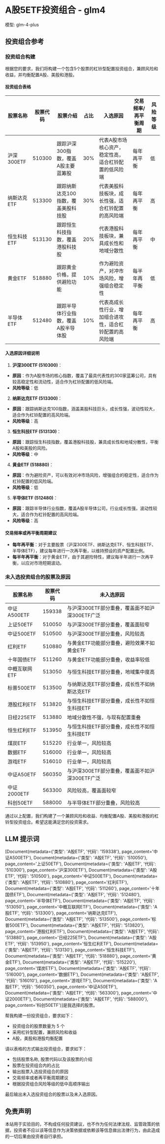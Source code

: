 # A股5ETF投资组合 - glm4

模型: glm-4-plus

## 投资组合参考

### 投资组合构建

根据您的要求，我们将构建一个包含5个股票的杠铃型配置投资组合，兼顾风险和收益，并均衡配置A股、美股和港股。

#### 投资组合表格

| 股票名称         | 股票代码  | 股票介绍                           | 占比   | 入选原因                                                     | 交易频率/再平衡周期 | 风险等级 |
|------------------|-----------|------------------------------------|--------|--------------------------------------------------------------|----------------------|----------|
| 沪深300ETF       | 510300    | 跟踪沪深300指数，覆盖A股主要蓝筹股 | 30%    | 代表A股市场核心资产，稳定性高，适合杠铃配置的低风险端         | 每年再平衡           | 低       |
| 纳斯达克ETF      | 513300    | 跟踪纳斯达克100指数，覆盖美股科技股 | 30%    | 代表美股科技板块，成长性强，适合杠铃配置的高风险端           | 每年再平衡           | 高       |
| 恒生科技ETF      | 513130    | 跟踪恒生科技指数，覆盖港股科技股   | 20%    | 代表港股科技板块，兼具成长性和地域分散性                     | 每年再平衡           | 中       |
| 黄金ETF          | 518880    | 跟踪黄金价格，提供避险功能         | 10%    | 作为避险资产，对冲市场风险，增强组合稳定性                   | 每半年再平衡         | 低       |
| 半导体ETF        | 512480    | 跟踪半导体行业指数，覆盖A股半导体股 | 10%    | 代表高成长性行业，增加组合进攻性，适合杠铃配置的高风险端     | 每年再平衡           | 高       |

#### 入选原因详细说明

1. **沪深300ETF (510300)**：
- **原因**：作为A股市场的核心指数，覆盖了最具代表性的300家蓝筹公司，具有较高稳定性和流动性，适合作为杠铃配置的低风险端。
- **风险等级**：低

2. **纳斯达克ETF (513300)**：
- **原因**：跟踪纳斯达克100指数，涵盖美股科技巨头，成长性强，波动性较大，适合作为杠铃配置的高风险端。
- **风险等级**：高

3. **恒生科技ETF (513130)**：
- **原因**：跟踪恒生科技指数，覆盖港股科技股，兼具成长性和地域分散性，平衡A股和美股的风险。
- **风险等级**：中

4. **黄金ETF (518880)**：
- **原因**：作为避险资产，可以有效对冲市场风险，增强组合的稳定性，适合作为杠铃配置的低风险端。
- **风险等级**：低

5. **半导体ETF (512480)**：
- **原因**：跟踪半导体行业指数，覆盖A股半导体公司，行业成长性强，波动性较大，适合作为杠铃配置的高风险端。
- **风险等级**：高

#### 交易频率或再平衡周期建议

- **每年再平衡**：对于主要股票（沪深300ETF、纳斯达克ETF、恒生科技ETF、半导体ETF），建议每年进行一次再平衡，以维持预设的资产配置比例。
- **每半年再平衡**：对于黄金ETF，由于其避险特性，建议每半年进行一次再平衡，以应对市场短期波动。

### 未入选投资组合的股票及原因

| 股票名称         | 股票代码  | 未入选原因                                           |
|------------------|-----------|------------------------------------------------------|
| 中证A500ETF      | 159338    | 与沪深300ETF部分重叠，覆盖面不如沪深300ETF广泛       |
| 上证50ETF        | 510050    | 与沪深300ETF部分重叠，覆盖面较窄                     |
| 中证500ETF       | 510500    | 与沪深300ETF部分重叠，风险较高                       |
| 红利ETF          | 510880    | 与黄金ETF功能部分重叠，避险效果不如黄金ETF           |
| 十年国债ETF      | 511260    | 与黄金ETF功能部分重叠，收益率较低                   |
| 中概互联网ETF    | 513050    | 与恒生科技ETF部分重叠，地域集中度高                 |
| 标普500ETF       | 513500    | 与纳斯达克ETF部分重叠，成长性不如纳斯达克ETF         |
| 港股红利ETF      | 513820    | 与恒生科技ETF部分重叠，成长性不如恒生科技ETF         |
| 日经225ETF       | 513880    | 地域分散性不强，与现有配置重叠                       |
| 恒生红利ETF      | 513950    | 与恒生科技ETF部分重叠，成长性不如恒生科技ETF         |
| 煤炭ETF          | 515220    | 行业单一，风险较高                                   |
| 数据ETF          | 516000    | 行业单一，风险较高                                   |
| 游戏ETF          | 516010    | 行业单一，风险较高                                   |
| 中证A50ETF       | 560350    | 与沪深300ETF部分重叠，覆盖面不如沪深300ETF广泛       |
| 中证2000ETF      | 563300    | 风险较高，覆盖面较窄                                 |
| 科创50ETF        | 588000    | 与半导体ETF部分重叠，风险较高                       |

通过以上配置，我们构建了一个兼顾风险和收益、均衡配置A股、美股和港股的杠铃型投资组合。希望这能满足您的投资需求。

## LLM 提示词

[Document(metadata={'类型': 'A股ETF', '代码': '159338'}, page_content='中证A500ETF'), Document(metadata={'类型': 'A股ETF', '代码': '510050'}, page_content='上证50ETF'), Document(metadata={'类型': 'A股ETF', '代码': '510300'}, page_content='沪深300ETF'), Document(metadata={'类型': 'A股ETF', '代码': '510500'}, page_content='中证500ETF'), Document(metadata={'类型': 'A股ETF', '代码': '510880'}, page_content='红利ETF'), Document(metadata={'类型': 'A股ETF', '代码': '511260'}, page_content='十年国债ETF'), Document(metadata={'类型': 'A股ETF', '代码': '512480'}, page_content='半导体ETF'), Document(metadata={'类型': 'A股ETF', '代码': '513050'}, page_content='中概互联网ETF'), Document(metadata={'类型': 'A股ETF', '代码': '513300'}, page_content='纳斯达克ETF'), Document(metadata={'类型': 'A股ETF', '代码': '513500'}, page_content='标普500ETF'), Document(metadata={'类型': 'A股ETF', '代码': '513820'}, page_content='港股红利ETF'), Document(metadata={'类型': 'A股ETF', '代码': '513880'}, page_content='日经225ETF'), Document(metadata={'类型': 'A股ETF', '代码': '513950'}, page_content='恒生红利ETF'), Document(metadata={'类型': 'A股ETF', '代码': '513130'}, page_content='恒生科技ETF'), Document(metadata={'类型': 'A股ETF', '代码': '518880'}, page_content='黄金ETF'), Document(metadata={'类型': 'A股ETF', '代码': '515220'}, page_content='煤炭ETF'), Document(metadata={'类型': 'A股ETF', '代码': '516000'}, page_content='数据ETF'), Document(metadata={'类型': 'A股ETF', '代码': '516010'}, page_content='游戏ETF'), Document(metadata={'类型': 'A股ETF', '代码': '560350'}, page_content='中证A50ETF'), Document(metadata={'类型': 'A股ETF', '代码': '563300'}, page_content='中证2000ETF'), Document(metadata={'类型': 'A股ETF', '代码': '588000'}, page_content='科创50ETF')]是我选择的股票。

帮我构建一份投资组合，要求如下：

- 投资组合的股票数量为 5 个
- 采用杠铃型配置，兼顾风险和收益
- A股，美股和港股均衡配置

请以表格的方式输出投资组合，要求如下：

- 包括股票名称, 股票代码以及该股票的介绍
- 股票在投资组合内的占比
- 输出股票入选投资组合的原因
- 交易频率或者再平衡周期建议
- 根据投资组合风险等级的低中高顺序输出

最后输出未入选投资组合的股票以及未入选原因。


## 免责声明

本站用于实验目的，不构成任何投资建议，也不作为任何法律法规、监管政策的依据，投资者不应以该等信息作为决策依据或依赖该等信息做出法律行为，由此造成的一切后果由投资者自行承担。
